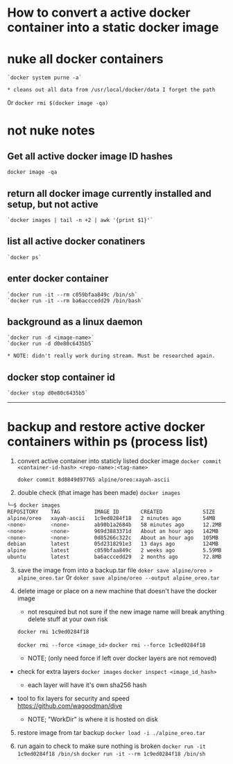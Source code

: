 # How to convert a active docker container into a static docker image #

# nuke all docker containers
	`docker system purne -a`

	* cleans out all data from /usr/local/docker/data I forget the path

0r
	`docker rmi $(docker image -qa)`
	
# not nuke notes

## Get all active docker image ID hashes
	docker image -qa

## return all docker image currently installed and setup, but not active
	`docker images | tail -n +2 | awk '{print $1}'`

## list all active docker conatiners
	`docker ps`

## enter docker container
	`docker run -it --rm c059bfaa849c /bin/sh`
	`docker run -it --rm ba6acccedd29 /bin/bash`

## background as a linux daemon
	`docker run -d <image-name>`
	`docker run -d d0e80c6435b5`

	* NOTE: didn't really work during stream. Must be researched again.

## docker stop container id
	`docker stop d0e80c6435b5`

--------------------------------
# backup and restore active docker containers within ps (process list)

1. convert active container into staticly listed docker image
	`docker commit <container-id-hash> <repo-name>:<tag-name>`

	`doker commit 8d0849d97765 alpine/oreo:xayah-ascii`

2. double check (that image has been made)
	`docker images`

```bash
└─$ docker images
REPOSITORY    TAG           IMAGE ID       CREATED             SIZE
alpine/oreo   xayah-ascii   1c9ed0284f18   2 minutes ago       54MB
<none>        <none>        ab90b1a2684b   58 minutes ago      12.2MB
<none>        <none>        969d3883371d   About an hour ago   142MB
<none>        <none>        0d85266c322c   About an hour ago   105MB
debian        latest        05d2318291e3   13 days ago         124MB
alpine        latest        c059bfaa849c   2 weeks ago         5.59MB
ubuntu        latest        ba6acccedd29   2 months ago        72.8MB
```

3. save the image from <docker images> into a backup.tar file
	`doker save alpine/oreo > alpine_oreo.tar`
0r
	`doker save alpine/oreo --output alpine_oreo.tar`


4. delete image or place on a new machine that doesn't have the docker image
	* not resquired but not sure if the new image name will break anything delete stuff at your own risk

	`docker rmi 1c9ed0284f18`

	`docker rmi --force <image_id>`
	`docker rmi --force 1c9ed0284f18`

	* NOTE; (only need force if left over docker layers are not removed)

* check for extra layers
	`docker images`
	`docker inspect <image_id_hash>`
	
	* each layer will have it's own sha256 hash 
	
* tool to fix layers for security and speed
	https://github.com/wagoodman/dive

	* NOTE; "WorkDir" is where it is hosted on disk

5. restore image from tar backup
	`docker load -i ./alpine_oreo.tar`

6. run again to check to make sure nothing is broken
	`docker run -it 1c9ed0284f18 /bin/sh`
	`docker run -it --rm 1c9ed0284f18 /bin/sh`
